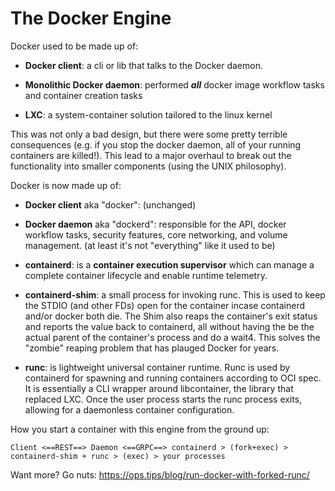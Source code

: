 # The Docker Engine

Docker used to be made up of:

- **Docker client**: a cli or lib that talks to the Docker daemon.

- **Monolithic Docker daemon**: performed __***all***__ docker image workflow tasks and container creation tasks

- **LXC**: a system-container solution tailored to the linux kernel

This was not only a bad design, but there were some pretty terrible consequences (e.g. if you stop the docker daemon, all of your running containers are killed!). This lead to a major overhaul to break out the functionality into smaller components (using the UNIX philosophy).

Docker is now made up of:

- **Docker client** aka "docker": (unchanged)

- **Docker daemon** aka "dockerd": responsible for the API, docker workflow tasks, security features, core networking, and volume management. (at least it's not "everything" like it used to be)

- **containerd**: is a **container execution supervisor** which can manage a complete container lifecycle and enable runtime telemetry.

- **containerd-shim**: a small process for invoking runc. This is used to keep the STDIO (and other FDs) open for the container incase containerd and/or docker both die. The Shim also reaps the container's exit status and reports the value back to containerd, all without having the be the actual parent of the container's process and do a wait4. This solves the "zombie" reaping problem that has plauged Docker for years.

- **runc**: is lightweight universal container runtime. Runc is used by containerd for spawning and running containers according to OCI spec. It is essentially a CLI wrapper around libcontainer, the library that replaced LXC. Once the user process starts the runc process exits, allowing for a daemonless container configuration.


How you start a container with this engine from the ground up:

```
Client <==REST==> Daemon <==GRPC==> containerd > (fork+exec) > containerd-shim + runc > (exec) > your processes

```

Want more? Go nuts: https://ops.tips/blog/run-docker-with-forked-runc/
